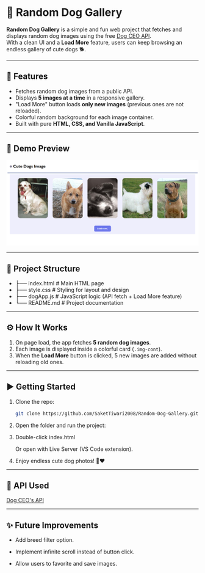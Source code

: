 # 🐾 Random Dog Gallery

**Random Dog Gallery** is a simple and fun web project that fetches and displays random dog images using the free [Dog CEO API](https://dog.ceo/dog-api/).  
With a clean UI and a **Load More** feature, users can keep browsing an endless gallery of cute dogs 🐕.

---

## 🚀 Features
- Fetches random dog images from a public API.
- Displays **5 images at a time** in a responsive gallery.
- "Load More" button loads **only new images** (previous ones are not reloaded).
- Colorful random background for each image container.
- Built with pure **HTML, CSS, and Vanilla JavaScript**.

---

## 📸 Demo Preview
![Project Screenshot](./screenshot.png)

---

## 📂 Project Structure
- ├── index.html # Main HTML page
- ├── style.css # Styling for layout and design
- ├── dogApp.js # JavaScript logic (API fetch + Load More feature)
- └── README.md # Project documentation

  
---

## ⚙️ How It Works
1. On page load, the app fetches **5 random dog images**.
2. Each image is displayed inside a colorful card (`.img-cont`).
3. When the **Load More** button is clicked, 5 new images are added without reloading old ones.

---

## ▶️ Getting Started
1. Clone the repo:
   ```bash
   git clone https://github.com/SaketTiwari2008/Random-Dog-Gallery.git
2. Open the folder and run the project:

3. Double-click index.html

   Or open with Live Server (VS Code extension).

4. Enjoy endless cute dog photos! 🐶❤️

---

## 📡 API Used

[Dog CEO's API](https://dog.ceo/dog-api/)

---

## ✨ Future Improvements

- Add breed filter option.

- Implement infinite scroll instead of button click.

- Allow users to favorite and save images.
